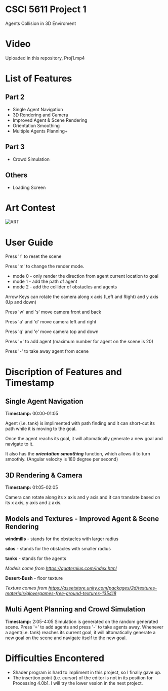 # CSCI 5611 Project 1
 Agents Collision in 3D Enviroment

# Video
Uploaded in this repository, Proj1.mp4

# List of Features 
## Part 2
* Single Agent Navigation
* 3D Rendering and Camera
* Improved Agent & Scene Rendering
* Orientation Smoothing
* Multiple Agents Planning+
## Part 3
* Crowd Simulation
## Others
* Loading Screen


# Art Contest
![ART](https://user-images.githubusercontent.com/81786534/135957016-ec2ebdc2-0712-4fe6-86d0-4bcc921edc29.png)

# User Guide
Press 'r' to reset the scene

Press 'm' to change the render mode.

* mode 0 - only render the direction from agent current location to goal
* mode 1 - add the path of agent
* mode 2 - add the collider of obstacles and agents

Arrow Keys can rotate the camera along x axis (Left and Right) and y axis (Up and down)

Press 'w' and 's' move camera front and back

Press 'a' and 'd' move camera left and right

Press 'q' and 'e' move camera top and down

Press '=' to add agent (maximum number for agent on the scene is 20)

Press '-' to take away agent from scene

# Discription of Features and Timestamp
## Single Agent Navigation
**Timestamp:** 00:00-01:05

Agent (i.e. tank) is implimented with path finding and it can short-cut its path while it is moving to the goal. 

Once the agent reachs its goal, it will altomatically generate a new goal and navigate to it.

It also has the **_orientation smoothing_** function, which allows it to turn smoothly. (Angular velocity is 180 degree per second)


## 3D Rendering & Camera
**Timestamp:** 01:05-02:05

Camera can rotate along its x axis and y axis and it can translate based on its x axis, y axis and z axis.


## Models and Textures - Improved Agent & Scene Rendering
**windmills** - stands for the obstacles with larger radius

**silos** - stands for the obstacles with smaller radius

**tanks** - stands for the agents

*Models come from https://quaternius.com/index.html*

**Desert-Bush** - floor texture

*Texture comes from https://assetstore.unity.com/packages/2d/textures-materials/glovergames-free-ground-textures-135418*



## Multi Agent Planning and Crowd Simulation
**Timestamp:** 2:05-4:05
Simulation is generated on the random generated scene. Press '=' to add agents and press '-' to take agents away.
Whenever a agent(i.e. tank) reaches its current goal, it will altomatically generate a new goal on the scene and navigate itself to the new goal.


# Difficulties Encontered
* Shader program is hard to impliment in this project, so I finally gave up.
* The insertion point (i.e. cursor) of the editor is not in its position for Processing 4.0b1. I will try the lower vesion in the next project.


